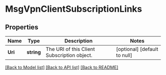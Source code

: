 # MsgVpnClientSubscriptionLinks

## Properties
Name | Type | Description | Notes
------------ | ------------- | ------------- | -------------
**Uri** | **string** | The URI of this Client Subscription object. | [optional] [default to null]

[[Back to Model list]](../README.md#documentation-for-models) [[Back to API list]](../README.md#documentation-for-api-endpoints) [[Back to README]](../README.md)

